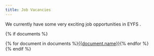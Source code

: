```yaml
---
title: Job Vacancies
---
```

We currently have some very exciting job opportunities in EYFS .

{% if documents %}
<div class="content-grid">
{% for document in documents %}<a href="{{document.path}}">{{document.name}}</a>{% endfor %}
</div>
{% endif %}